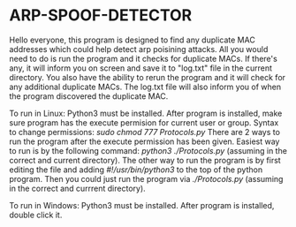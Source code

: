# ARP-SPOOF-DETECTOR
Hello everyone, this program is designed to find any duplicate MAC addresses which could help detect arp poisining attacks.
All you would need to do is run the program and it checks for duplicate MACs. If there's any, it will inform you on screen and save it to "log.txt" file in the current directory.
You also have the ability to rerun the program and it will check for any additional duplicate MACs.
The log.txt file will also inform you of when the program discovered the duplicate MAC.


To run in Linux:
Python3 must be installed.
After program is installed, make sure program has the execute permision for current user or group. 
Syntax to change permissions: _sudo chmod 777 Protocols.py_
There are 2 ways to run the program after the execute permission has been given.
Easiest way to run is by the following command: _python3 ./Protocols.py_ (assuming in the correct and current directory).
The other way to run the program is by first editing the file and adding _#!/usr/bin/python3_ to the top of the python program. Then you could just run the program via _./Protocols.py_ (assuming in the correct and currrent directory).


To run in Windows:
Python3 must be installed.
After program is installed, double click it.
